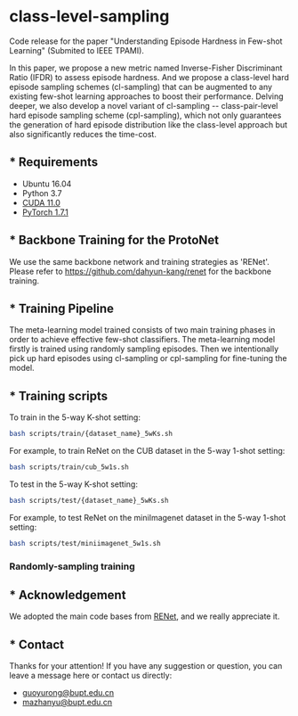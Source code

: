 # class-level-sampling

Code release for the paper "Understanding Episode Hardness in Few-shot Learning" (Submited to IEEE TPAMI).

In this paper, we propose a new metric named Inverse-Fisher Discriminant Ratio (IFDR) to assess episode hardness. And we propose a class-level hard episode sampling schemes (cl-sampling) that can be augmented to any existing few-shot learning approaches to boost their performance. Delving deeper, we also develop a novel variant of cl-sampling -- class-pair-level hard episode sampling scheme (cpl-sampling), which not only guarantees the generation of hard episode distribution like the class-level approach but also significantly reduces the time-cost.

## * Requirements
* Ubuntu 16.04
* Python 3.7
* [CUDA 11.0](https://developer.nvidia.com/cuda-toolkit)
* [PyTorch 1.7.1](https://pytorch.org)


## *  Backbone Training for the ProtoNet
We use the same backbone network and training strategies as 'RENet'. Please refer to https://github.com/dahyun-kang/renet for the backbone training.


## *  Training Pipeline
The meta-learning model trained consists of two main training phases in order to achieve effective few-shot classifiers. The meta-learning model firstly is trained using randomly sampling episodes. Then we intentionally pick up hard episodes using cl-sampling or cpl-sampling for fine-tuning the model.


## *  Training scripts
To train in the 5-way K-shot setting:
```bash
bash scripts/train/{dataset_name}_5wKs.sh
```
For example, to train ReNet on the CUB dataset in the 5-way 1-shot setting:
```bash
bash scripts/train/cub_5w1s.sh
```

To test in the 5-way K-shot setting:
```bash
bash scripts/test/{dataset_name}_5wKs.sh
```
For example, to test ReNet on the miniImagenet dataset in the 5-way 1-shot setting:
```bash
bash scripts/test/miniimagenet_5w1s.sh
```

### Randomly-sampling training


## *  Acknowledgement
We adopted the main code bases from [RENet]([https://github.com/dahyun-kang/renet]), and we really appreciate it.

## * Contact
Thanks for your attention! If you have any suggestion or question, you can leave a message here or contact us directly:

* guoyurong@bupt.edu.cn
* mazhanyu@bupt.edu.cn
